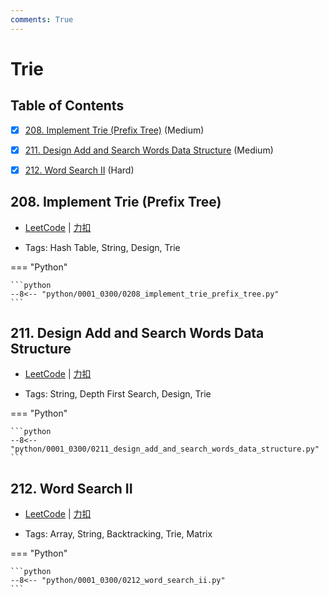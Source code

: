 ```yaml
---
comments: True
---
```


# Trie

## Table of Contents

- [x] [208. Implement Trie (Prefix Tree)](#208-implement-trie-prefix-tree) (Medium)
- [x] [211. Design Add and Search Words Data Structure](#211-design-add-and-search-words-data-structure) (Medium)
- [x] [212. Word Search II](#212-word-search-ii) (Hard)


## 208. Implement Trie (Prefix Tree)

-    [LeetCode](https://leetcode.com/problems/implement-trie-prefix-tree/) | [力扣](https://leetcode.cn/problems/implement-trie-prefix-tree/)

-   Tags: Hash Table, String, Design, Trie

=== "Python"

    ```python
    --8<-- "python/0001_0300/0208_implement_trie_prefix_tree.py"
    ```



## 211. Design Add and Search Words Data Structure

-    [LeetCode](https://leetcode.com/problems/design-add-and-search-words-data-structure/) | [力扣](https://leetcode.cn/problems/design-add-and-search-words-data-structure/)

-   Tags: String, Depth First Search, Design, Trie

=== "Python"

    ```python
    --8<-- "python/0001_0300/0211_design_add_and_search_words_data_structure.py"
    ```



## 212. Word Search II

-    [LeetCode](https://leetcode.com/problems/word-search-ii/) | [力扣](https://leetcode.cn/problems/word-search-ii/)

-   Tags: Array, String, Backtracking, Trie, Matrix

=== "Python"

    ```python
    --8<-- "python/0001_0300/0212_word_search_ii.py"
    ```
